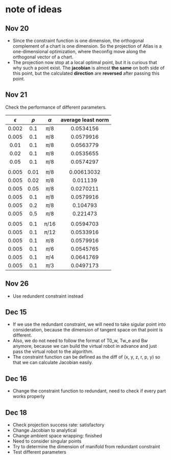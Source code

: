 # note of ideas

## Nov 20

* Since the constraint function is one dimension, the orthogonal complement of a chart is one dimension. So the projection of Atlas is a one-dimensional optimization, where theconfig move along the orthogonal vector of a chart. 
* The projection now stop at a local optimal point, but it is curious that why such a point exist. The **jacobian** is almost **the same** on both side of this point, but the calculated **direction** are **reversed** after passing this point.

## Nov 21

Check the performance of different parameters.

| $\epsilon$ | $\rho$ | $\alpha$ | average least norm |
| :--------: | :----: | :------: | :----------------: |
|   0.002    |  0.1   | $\pi/8$  |     0.0534156      |
|   0.005    |  0.1   | $\pi/8$  |     0.0579916      |
|    0.01    |  0.1   | $\pi/8$  |     0.0563779      |
|    0.02    |  0.1   | $\pi/8$  |     0.0535655      |
|    0.05    |  0.1   | $\pi/8$  |     0.0574297      |
|            |        |          |                    |
|   0.005    |  0.01  | $\pi/8$  |     0.00613032     |
|   0.005    |  0.02  | $\pi/8$  |      0.011139      |
|   0.005    |  0.05  | $\pi/8$  |     0.0270211      |
|   0.005    |  0.1   | $\pi/8$  |     0.0579916      |
|   0.005    |  0.2   | $\pi/8$  |      0.104793      |
|   0.005    |  0.5   | $\pi/8$  |      0.221473      |
|            |        |          |                    |
|   0.005    |  0.1   | $\pi/16$ |     0.0594703      |
|   0.005    |  0.1   | $\pi/12$ |     0.0533916      |
|   0.005    |  0.1   | $\pi/8$  |     0.0579916      |
|   0.005    |  0.1   | $\pi/6$  |     0.0545765      |
|   0.005    |  0.1   | $\pi/4$  |     0.0641769      |
|   0.005    |  0.1   | $\pi/3$  |     0.0497173      |

## Nov 26

* Use redundent constraint instead

## Dec 15

* If we use the redundant constraint, we will need to take sigular point into consideration, because the dimension of tangent space on that point is different.
* Also, we do not need to follow the format of T0_w, Tw_e and Bw anymore, because we can build the virtual robot in advance and just pass the virtual robot to the algorithm.
* The constraint function can be defined as the diff of (x, y, z, r, p, y) so that we can calculate Jacobian easily.

## Dec 16

* Change the constraint function to redundant, need to check if every part works properly

## Dec 18

* Check projection success rate: satisfactory
* Change Jacobian to analytical
* Change ambient space wrapping: finished
* Need to consider singular points
* Try to determine the dimension of manifold from redundant constraint
* Test different parameters